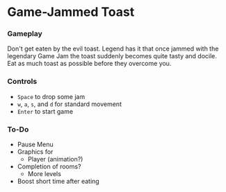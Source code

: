 # Game-Jammed Toast

### Gameplay
Don't get eaten by the evil toast. Legend has it that once jammed with the legendary Game Jam the toast suddenly becomes quite tasty and docile. Eat as much toast as possible before they overcome you.

### Controls
- `Space` to drop some jam
- `w`, `a`, `s`, and `d` for standard movement
- `Enter` to start game

### To-Do
- Pause Menu
- Graphics for
    - Player (animation?)
- Completion of rooms?
    - More levels
- Boost short time after eating
